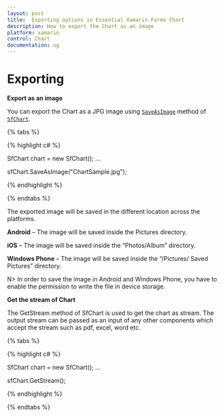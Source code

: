 ```yaml
---
layout: post
title:  Exporting options in Essential Xamarin.Forms Chart 
description: How to export the Chart as an image
platform: xamarin
control: Chart
documentation: ug
---
```


# Exporting

**Export as an image**

You can export the Chart as a JPG image using [`SaveAsImage`](http://help.syncfusion.com/cr/cref_files/xamarin/sfchart/Syncfusion.SfChart.XForms~Syncfusion.SfChart.XForms.SfChart~SaveAsImage.html#) method of [`SfChart`](http://help.syncfusion.com/cr/cref_files/xamarin/sfchart/Syncfusion.SfChart.XForms~Syncfusion.SfChart.XForms.SfChart.html#).

{% tabs %} 

{% highlight c# %}

SfChart chart = new SfChart();
...

sfChart.SaveAsImage("ChartSample.jpg");

{% endhighlight %}

{% endtabs %}

The exported image will be saved in the different location across the platforms.

**Android** – The image will be saved inside the Pictures directory.

**iOS** – The image will be saved inside the “Photos/Album” directory.

**Windows Phone** – The image will be saved inside the “/Pictures/ Saved Pictures” directory.

N> In order to save the image in Android and Windows Phone, you have to enable the permission to write the file in device storage.

**Get the stream of Chart**

The GetStream method of SfChart is used to get the chart as stream. The output stream can be passed as an input of any other components which accept the stream such as pdf, excel, word etc.

{% tabs %} 

{% highlight c# %}

SfChart chart = new SfChart();
...

sfChart.GetStream();

{% endhighlight %}

{% endtabs %}
